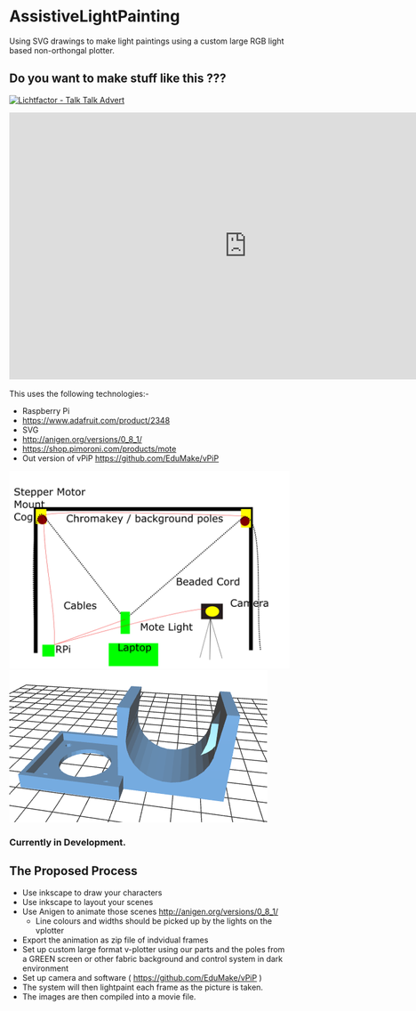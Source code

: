 # AssistiveLightPainting

Using SVG drawings to make light paintings using a custom large RGB light based non-orthongal plotter.

## Do you want to make stuff like this ???

[![Lichtfactor - Talk Talk Advert](https://img.youtube.com/vi/QoT53RirX0Y/0.jpg)](https://www.youtube.com/watch?v=QoT53RirX0Y)

<iframe width="854" height="480" src="https://www.youtube.com/embed/QoT53RirX0Y" frameborder="0" allowfullscreen></iframe>

This uses the following technologies:-
 - Raspberry Pi
 - https://www.adafruit.com/product/2348
 - SVG
 - http://anigen.org/versions/0_8_1/
 - https://shop.pimoroni.com/products/mote
 - Out version of vPiP   https://github.com/EduMake/vPiP

![layout.png](layout.png)
![nema14_based_vplotter_mount.png](nema14_based_vplotter_mount.png)


### Currently in Development.

## The Proposed Process

- Use inkscape to draw your characters
- Use inkscape to layout your scenes 
- Use Anigen to animate those scenes http://anigen.org/versions/0_8_1/
  - Line colours and widths should be picked up by the lights on the vplotter
- Export the animation as zip file of indvidual frames
- Set up custom large format v-plotter using our parts and the poles from a GREEN screen or other fabric background and control system in dark environment
- Set up camera and software ( https://github.com/EduMake/vPiP )
- The system will then lightpaint each frame as the picture is taken.
- The images are then compiled into a movie file.
